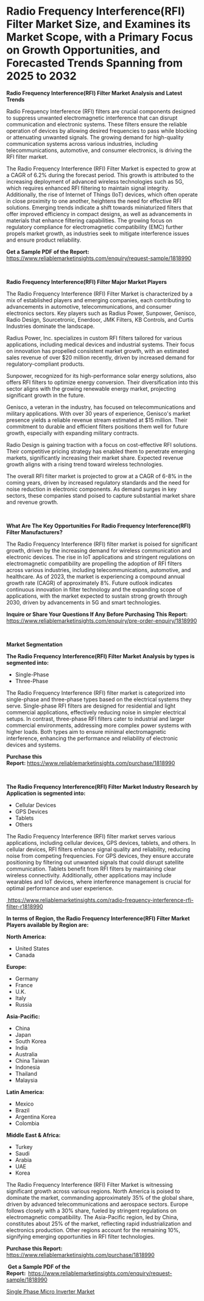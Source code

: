 <p><h1>Radio Frequency Interference(RFI) Filter Market Size, and Examines its Market Scope, with a Primary Focus on Growth Opportunities, and Forecasted Trends Spanning from 2025 to 2032</h1></p><p><strong>Radio Frequency Interference(RFI) Filter Market Analysis and Latest Trends</strong></p>
<p><p>Radio Frequency Interference (RFI) filters are crucial components designed to suppress unwanted electromagnetic interference that can disrupt communication and electronic systems. These filters ensure the reliable operation of devices by allowing desired frequencies to pass while blocking or attenuating unwanted signals. The growing demand for high-quality communication systems across various industries, including telecommunications, automotive, and consumer electronics, is driving the RFI filter market.</p><p>The Radio Frequency Interference (RFI) Filter Market is expected to grow at a CAGR of 6.2% during the forecast period. This growth is attributed to the increasing deployment of advanced wireless technologies such as 5G, which requires enhanced RFI filtering to maintain signal integrity. Additionally, the rise of Internet of Things (IoT) devices, which often operate in close proximity to one another, heightens the need for effective RFI solutions. Emerging trends indicate a shift towards miniaturized filters that offer improved efficiency in compact designs, as well as advancements in materials that enhance filtering capabilities. The growing focus on regulatory compliance for electromagnetic compatibility (EMC) further propels market growth, as industries seek to mitigate interference issues and ensure product reliability.</p></p>
<p><strong>Get a Sample PDF of the Report:&nbsp;</strong> <a href="https://www.reliablemarketinsights.com/enquiry/request-sample/1818990?utm_campaign=2324&utm_medium=2&utm_source=Github&utm_content=ia&utm_term=13022025&utm_id=radio-frequency-interferencerfi-filter">https://www.reliablemarketinsights.com/enquiry/request-sample/1818990</a></p>
<p>&nbsp;</p>
<p><strong>Radio Frequency Interference(RFI) Filter Major Market Players</strong></p>
<p><p>The Radio Frequency Interference (RFI) Filter Market is characterized by a mix of established players and emerging companies, each contributing to advancements in automotive, telecommunications, and consumer electronics sectors. Key players such as Radius Power, Sunpower, Genisco, Radio Design, Sourcetronic, Enerdoor, JMK Filters, KB Controls, and Curtis Industries dominate the landscape.</p><p>Radius Power, Inc. specializes in custom RFI filters tailored for various applications, including medical devices and industrial systems. Their focus on innovation has propelled consistent market growth, with an estimated sales revenue of over $20 million recently, driven by increased demand for regulatory-compliant products.</p><p>Sunpower, recognized for its high-performance solar energy solutions, also offers RFI filters to optimize energy conversion. Their diversification into this sector aligns with the growing renewable energy market, projecting significant growth in the future.</p><p>Genisco, a veteran in the industry, has focused on telecommunications and military applications. With over 30 years of experience, Genisco's market presence yields a reliable revenue stream estimated at $15 million. Their commitment to durable and efficient filters positions them well for future growth, especially with expanding military contracts.</p><p>Radio Design is gaining traction with a focus on cost-effective RFI solutions. Their competitive pricing strategy has enabled them to penetrate emerging markets, significantly increasing their market share. Expected revenue growth aligns with a rising trend toward wireless technologies.</p><p>The overall RFI filter market is projected to grow at a CAGR of 6-8% in the coming years, driven by increased regulatory standards and the need for noise reduction in electronic components. As demand surges in key sectors, these companies stand poised to capture substantial market share and revenue growth.</p></p>
<p>&nbsp;</p>
<p><strong>What Are The Key Opportunities For Radio Frequency Interference(RFI) Filter Manufacturers?</strong></p>
<p><p>The Radio Frequency Interference (RFI) filter market is poised for significant growth, driven by the increasing demand for wireless communication and electronic devices. The rise in IoT applications and stringent regulations on electromagnetic compatibility are propelling the adoption of RFI filters across various industries, including telecommunications, automotive, and healthcare. As of 2023, the market is experiencing a compound annual growth rate (CAGR) of approximately 8%. Future outlook indicates continuous innovation in filter technology and the expanding scope of applications, with the market expected to sustain strong growth through 2030, driven by advancements in 5G and smart technologies.</p></p>
<p><strong>Inquire or Share Your Questions If Any Before Purchasing This Report:</strong> <a href="https://www.reliablemarketinsights.com/enquiry/pre-order-enquiry/1818990?utm_campaign=2324&utm_medium=2&utm_source=Github&utm_content=ia&utm_term=13022025&utm_id=radio-frequency-interferencerfi-filter">https://www.reliablemarketinsights.com/enquiry/pre-order-enquiry/1818990</a></p>
<p>&nbsp;</p>
<p><strong>Market Segmentation</strong></p>
<p><strong>The Radio Frequency Interference(RFI) Filter Market Analysis by types is segmented into:</strong></p>
<p><ul><li>Single-Phase</li><li>Three-Phase</li></ul></p>
<p><p>The Radio Frequency Interference (RFI) filter market is categorized into single-phase and three-phase types based on the electrical systems they serve. Single-phase RFI filters are designed for residential and light commercial applications, effectively reducing noise in simpler electrical setups. In contrast, three-phase RFI filters cater to industrial and larger commercial environments, addressing more complex power systems with higher loads. Both types aim to ensure minimal electromagnetic interference, enhancing the performance and reliability of electronic devices and systems.</p></p>
<p><strong>Purchase this Report:&nbsp;</strong><a href="https://www.reliablemarketinsights.com/purchase/1818990?utm_campaign=2324&utm_medium=2&utm_source=Github&utm_content=ia&utm_term=13022025&utm_id=radio-frequency-interferencerfi-filter">https://www.reliablemarketinsights.com/purchase/1818990</a></p>
<p>&nbsp;</p>
<p><strong>The Radio Frequency Interference(RFI) Filter Market Industry Research by Application is segmented into:</strong></p>
<p><ul><li>Cellular Devices</li><li>GPS Devices</li><li>Tablets</li><li>Others</li></ul></p>
<p><p>The Radio Frequency Interference (RFI) filter market serves various applications, including cellular devices, GPS devices, tablets, and others. In cellular devices, RFI filters enhance signal quality and reliability, reducing noise from competing frequencies. For GPS devices, they ensure accurate positioning by filtering out unwanted signals that could disrupt satellite communication. Tablets benefit from RFI filters by maintaining clear wireless connectivity. Additionally, other applications may include wearables and IoT devices, where interference management is crucial for optimal performance and user experience.</p></p>
<p><a href="https://www.reliablemarketinsights.com/radio-frequency-interference-rfi-filter-r1818990?utm_campaign=2324&utm_medium=2&utm_source=Github&utm_content=ia&utm_term=13022025&utm_id=radio-frequency-interferencerfi-filter">&nbsp;https://www.reliablemarketinsights.com/radio-frequency-interference-rfi-filter-r1818990</a></p>
<p><strong>In terms of Region, the Radio Frequency Interference(RFI) Filter Market Players available by Region are:</strong></p>
<p>
    <p> <strong> North America: </strong>
        <ul>
            <li>United States</li>
            <li>Canada</li>
        </ul>
        </p> 
    <p> <strong> Europe: </strong>
        <ul>
            <li>Germany</li>
            <li>France</li>
            <li>U.K.</li>
            <li>Italy</li>
            <li>Russia</li>
        </ul>
        </p> 
    <p> <strong> Asia-Pacific: </strong>
        <ul>
            <li>China</li>
            <li>Japan</li>
            <li>South Korea</li>
            <li>India</li>
            <li>Australia</li>
            <li>China Taiwan</li>
            <li>Indonesia</li>
            <li>Thailand</li>
            <li>Malaysia</li>
        </ul>
        </p> 
    <p> <strong> Latin America: </strong>
        <ul>
            <li>Mexico</li>
            <li>Brazil</li>
            <li>Argentina Korea</li>
            <li>Colombia</li>
        </ul>
        </p> 
    <p> <strong> Middle East & Africa: </strong>
        <ul>
            <li>Turkey</li>
            <li>Saudi</li>
            <li>Arabia</li>
            <li>UAE</li>
            <li>Korea</li>
        </ul>
    </p>
    </p>
<p><p>The Radio Frequency Interference (RFI) Filter Market is witnessing significant growth across various regions. North America is poised to dominate the market, commanding approximately 35% of the global share, driven by advanced telecommunications and aerospace sectors. Europe follows closely with a 30% share, fueled by stringent regulations on electromagnetic compatibility. The Asia-Pacific region, led by China, constitutes about 25% of the market, reflecting rapid industrialization and electronics production. Other regions account for the remaining 10%, signifying emerging opportunities in RFI filter technologies.</p></p>
<p><strong>Purchase this Report: </strong><a href="https://www.reliablemarketinsights.com/purchase/1818990?utm_campaign=2324&utm_medium=2&utm_source=Github&utm_content=ia&utm_term=13022025&utm_id=radio-frequency-interferencerfi-filter">https://www.reliablemarketinsights.com/purchase/1818990</a></p>
<p>&nbsp;<strong>Get a Sample PDF of the Report:&nbsp;&nbsp;</strong><a href="https://www.reliablemarketinsights.com/enquiry/request-sample/1818990?utm_campaign=2324&utm_medium=2&utm_source=Github&utm_content=ia&utm_term=13022025&utm_id=radio-frequency-interferencerfi-filter">https://www.reliablemarketinsights.com/enquiry/request-sample/1818990</a></p>
<p><strong></strong></p>
<p><p><a href="https://github.com/sholympia197070/Market-Research-Report-List-1/blob/main/single-phase-micro-inverter-market.md?utm_campaign=2324&utm_medium=2&utm_source=Github&utm_content=ia&utm_term=13022025&utm_id=radio-frequency-interferencerfi-filter">Single Phase Micro Inverter Market</a></p></p>